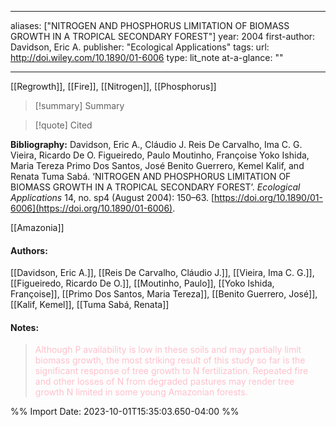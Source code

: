   
---
aliases: ["NITROGEN AND PHOSPHORUS LIMITATION OF BIOMASS GROWTH IN A TROPICAL SECONDARY FOREST"] 
year: 2004 
first-author: Davidson, Eric A.
publisher: "Ecological Applications" 
tags:
url: http://doi.wiley.com/10.1890/01-6006 
type: lit_note
at-a-glance: ""

--- 

[[Regrowth]], [[Fire]], [[Nitrogen]], [[Phosphorus]]
>[!summary] Summary

>[!quote] Cited

**Bibliography:** Davidson, Eric A., Cláudio J. Reis De Carvalho, Ima C. G. Vieira, Ricardo De O. Figueiredo, Paulo Moutinho, Françoise Yoko Ishida, Maria Tereza Primo Dos Santos, José Benito Guerrero, Kemel Kalif, and Renata Tuma Sabá. ‘NITROGEN AND PHOSPHORUS LIMITATION OF BIOMASS GROWTH IN A TROPICAL SECONDARY FOREST’. _Ecological Applications_ 14, no. sp4 (August 2004): 150–63. [https://doi.org/10.1890/01-6006](https://doi.org/10.1890/01-6006). 

[[Amazonia]]    
#### Authors:
[[Davidson, Eric A.]], [[Reis De Carvalho, Cláudio J.]], [[Vieira, Ima C. G.]], [[Figueiredo, Ricardo De O.]], [[Moutinho, Paulo]], [[Yoko Ishida, Françoise]], [[Primo Dos Santos, Maria Tereza]], [[Benito Guerrero, José]], [[Kalif, Kemel]], [[Tuma Sabá, Renata]]
#### Notes:
 

> <span style="color: #FFC0CB">Although P availability is low in these soils and may partially limit biomass growth, the most striking result of this study so far is the significant response of tree growth to N fertilization. Repeated fire and other losses of N from degraded pastures may render tree growth N limited in some young Amazonian forests.</span>

 

%% Import Date: 2023-10-01T15:35:03.650-04:00 %%
